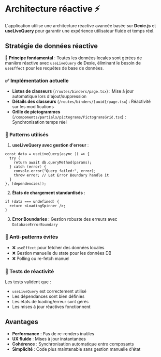 # Architecture réactive ⚡

L'application utilise une architecture réactive avancée basée sur **Dexie.js** et **useLiveQuery** pour garantir une expérience utilisateur fluide et temps réel.

## Stratégie de données réactive 

**🎯 Principe fondamental** : Toutes les données locales sont gérées de manière réactive avec `useLiveQuery` de Dexie, éliminant le besoin de `useEffect` pour les requêtes de base de données.

### ✅ Implémentation actuelle

- **Listes de classeurs** (`/routes/binders/page.tsx`) : Mise à jour automatique lors d'ajout/suppression
- **Détails des classeurs** (`/routes/binders/[uuid]/page.tsx`) : Réactivité sur les modifications
- **Grille de pictogrammes** (`/components/partials/pictograms/PictogramsGrid.tsx`) : Synchronisation temps réel

### 🔧 Patterns utilisés

1. **useLiveQuery avec gestion d'erreur** :
```tsx
const data = useLiveQuery(async () => {
  try {
    return await db.queryMethod(params);
  } catch (error) {
    console.error("Query failed:", error);
    throw error; // Let Error Boundary handle it
  }
}, [dependencies]);
```

2. **États de chargement standardisés** :
```tsx
if (data === undefined) {
  return <LoadingSpinner />;
}
```

3. **Error Boundaries** : Gestion robuste des erreurs avec `DatabaseErrorBoundary`

### 🚫 Anti-patterns évités

- ❌ `useEffect` pour fetcher des données locales
- ❌ Gestion manuelle du state pour les données DB
- ❌ Polling ou re-fetch manuel

### 🧪 Tests de réactivité

Les tests valident que :
- `useLiveQuery` est correctement utilisé
- Les dépendances sont bien définies  
- Les états de loading/erreur sont gérés
- Les mises à jour réactives fonctionnent

## Avantages

- **Performance** : Pas de re-renders inutiles
- **UX fluide** : Mises à jour instantanées
- **Cohérence** : Synchronisation automatique entre composants
- **Simplicité** : Code plus maintenable sans gestion manuelle d'état